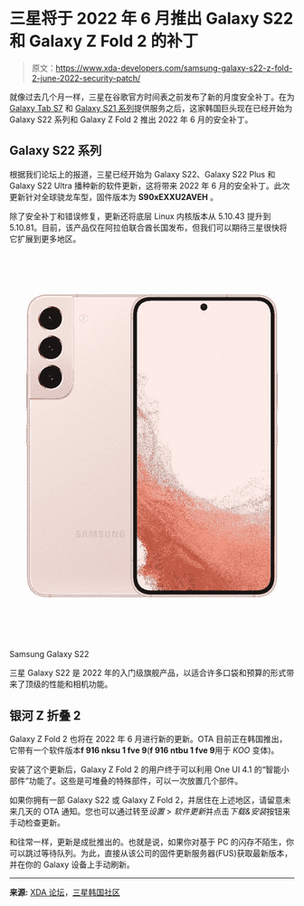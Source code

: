 # 三星将于 2022 年 6 月推出 Galaxy S22 和 Galaxy Z Fold 2 的补丁

> 原文：<https://www.xda-developers.com/samsung-galaxy-s22-z-fold-2-june-2022-security-patch/>

就像过去几个月一样，三星在谷歌官方时间表之前发布了新的月度安全补丁。在为 [Galaxy Tab S7](https://www.xda-developers.com/samsung-june-2022-security-patch-galaxy-tab-s7/) 和 [Galaxy S21 系列](https://www.xda-developers.com/samsung-galaxy-s21-june-2022-security-patch/)提供服务之后，这家韩国巨头现在已经开始为 Galaxy S22 系列和 Galaxy Z Fold 2 推出 2022 年 6 月的安全补丁。

## Galaxy S22 系列

根据我们论坛上的报道，三星已经开始为 Galaxy S22、Galaxy S22 Plus 和 Galaxy S22 Ultra 播种新的软件更新，这将带来 2022 年 6 月的安全补丁。此次更新针对全球骁龙车型，固件版本为 **S90xEXXU2AVEH** 。

除了安全补丁和错误修复，更新还将底层 Linux 内核版本从 5.10.43 提升到 5.10.81。目前，该产品仅在阿拉伯联合酋长国发布，但我们可以期待三星很快将它扩展到更多地区。

 <picture>![The Samsung Galaxy S22 is the entry flagship for 2022, bringing over top of the line performance and camera capabilities in a form that fits many pockets and budgets.](img/47038c6cd51aa946444dc5d6a7e81aa3.png)</picture> 

Samsung Galaxy S22

三星 Galaxy S22 是 2022 年的入门级旗舰产品，以适合许多口袋和预算的形式带来了顶级的性能和相机功能。

## 银河 Z 折叠 2

Galaxy Z Fold 2 也将在 2022 年 6 月进行新的更新。OTA 目前正在韩国推出，它带有一个软件版本**f 916 nksu 1 fve 9**(**f 916 ntbu 1 fve 9**用于 *KOO* 变体)。

安装了这个更新后，Galaxy Z Fold 2 的用户终于可以利用 One UI 4.1 的“智能小部件”功能了。这些是可堆叠的特殊部件，可以一次放置几个部件。

如果你拥有一部 Galaxy S22 或 Galaxy Z Fold 2，并居住在上述地区，请留意未来几天的 OTA 通知。您也可以通过转至*设置* > *软件更新*并点击*下载&安装*按钮来手动检查更新。

和往常一样，更新是成批推出的。也就是说，如果你对基于 PC 的闪存不陌生，你可以跳过等待队列。为此，直接从该公司的固件更新服务器(FUS)获取最新版本，并在你的 Galaxy 设备上手动刷新。

* * *

**来源:** [XDA 论坛](https://forum.xda-developers.com/posts/86973925)，[三星韩国社区](https://r1.community.samsung.com/t5/%EA%B0%A4%EB%9F%AD%EC%8B%9C-%ED%8F%B4%EB%8D%94%EB%B8%94/%ED%8F%B4%EB%93%9C2-%EC%97%85%EB%8D%B0%EC%9D%B4%ED%8A%B8-%EB%B3%B4%EC%95%88-6%EC%9B%941%EC%9D%BC%EC%9E%90/td-p/17150428)